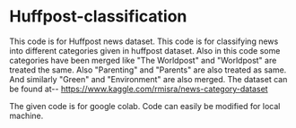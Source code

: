 # Huffpost-classification
This code is for Huffpost news dataset. This code is for classifying news into different categories given in huffpost dataset. Also in this code some categories have been merged like "The Worldpost" and "Worldpost" are treated the same. Also "Parenting" and "Parents" are also treated as same. And similarly "Green" and "Environment" are also merged.  The dataset can be found at-- https://www.kaggle.com/rmisra/news-category-dataset


The given code is for google colab. Code can easily be modified for local machine.
